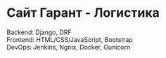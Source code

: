 
# Сайт Гарант - Логистика
Backend: Django, DRF
<br>
Frontend: HTML/CSS/JavaScript, Bootstrap
<br>
DevOps: Jenkins, Ngnix, Docker, Gunicorn

